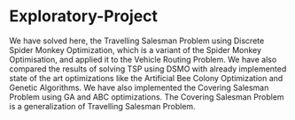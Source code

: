 # Exploratory-Project
We have solved here, the Travelling Salesman Problem using Discrete Spider Monkey Optimization, which is a variant of the Spider Monkey Optimisation, and applied it to the Vehicle Routing Problem.
We have also compared the results of solving TSP using DSMO with already implemented state of the art optimizations like the Artificial Bee Colony Optimization and Genetic Algorithms.
We have also implemented the Covering Salesman Problem using GA and ABC optimizations. The Covering Salesman Problem is a generalization of Travelling Salesman Problem.
